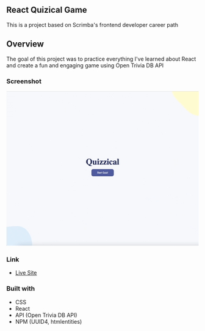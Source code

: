 ## React Quizical Game

This is a project based on Scrimba's frontend developer career path

## Overview

The goal of this project was to practice everything I've learned about React and create a fun and engaging game using Open Trivia DB API 

### Screenshot

![](react-quizzical.gif)

### Link 

- [Live Site](https://whimsical-snickerdoodle-59ad33.netlify.app)

### Built with 

- CSS
- React
- API (Open Trivia DB API)
- NPM (UUID4, htmlentities)